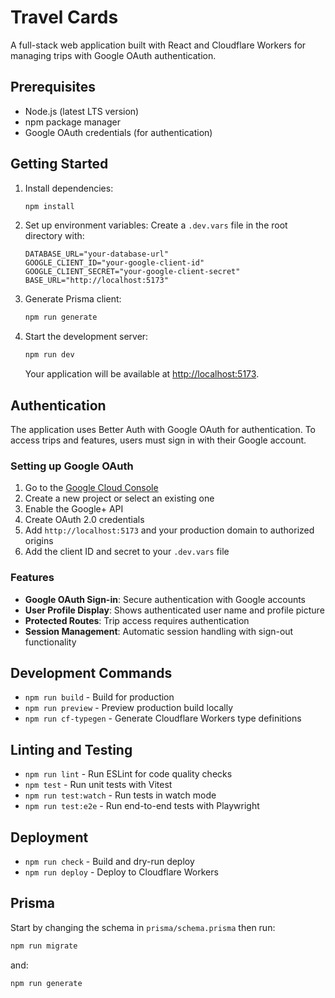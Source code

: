 # Travel Cards

A full-stack web application built with React and Cloudflare Workers for managing trips with Google OAuth authentication.

## Prerequisites

- Node.js (latest LTS version)
- npm package manager
- Google OAuth credentials (for authentication)

## Getting Started

1. Install dependencies:
   ```bash
   npm install
   ```

2. Set up environment variables:
   Create a `.dev.vars` file in the root directory with:
   ```
   DATABASE_URL="your-database-url"
   GOOGLE_CLIENT_ID="your-google-client-id"
   GOOGLE_CLIENT_SECRET="your-google-client-secret"
   BASE_URL="http://localhost:5173"
   ```

3. Generate Prisma client:
   ```bash
   npm run generate
   ```

4. Start the development server:
   ```bash
   npm run dev
   ```
   
   Your application will be available at [http://localhost:5173](http://localhost:5173).

## Authentication

The application uses Better Auth with Google OAuth for authentication. To access trips and features, users must sign in with their Google account.

### Setting up Google OAuth

1. Go to the [Google Cloud Console](https://console.cloud.google.com/)
2. Create a new project or select an existing one
3. Enable the Google+ API
4. Create OAuth 2.0 credentials
5. Add `http://localhost:5173` and your production domain to authorized origins
6. Add the client ID and secret to your `.dev.vars` file

### Features

- **Google OAuth Sign-in**: Secure authentication with Google accounts
- **User Profile Display**: Shows authenticated user name and profile picture
- **Protected Routes**: Trip access requires authentication
- **Session Management**: Automatic session handling with sign-out functionality

## Development Commands

- `npm run build` - Build for production
- `npm run preview` - Preview production build locally
- `npm run cf-typegen` - Generate Cloudflare Workers type definitions

## Linting and Testing

- `npm run lint` - Run ESLint for code quality checks
- `npm test` - Run unit tests with Vitest
- `npm run test:watch` - Run tests in watch mode
- `npm run test:e2e` - Run end-to-end tests with Playwright

## Deployment

- `npm run check` - Build and dry-run deploy
- `npm run deploy` - Deploy to Cloudflare Workers
## Prisma

Start by changing the schema in `prisma/schema.prisma` then run:

```bash
npm run migrate
```

and:
```bash
npm run generate
```
